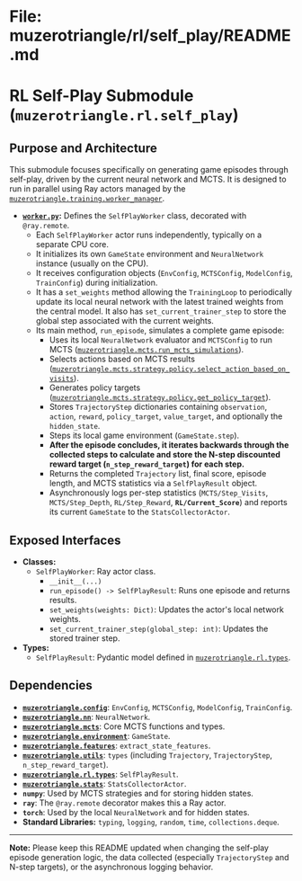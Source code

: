 # File: muzerotriangle/rl/self_play/README.md
# RL Self-Play Submodule (`muzerotriangle.rl.self_play`)

## Purpose and Architecture

This submodule focuses specifically on generating game episodes through self-play, driven by the current neural network and MCTS. It is designed to run in parallel using Ray actors managed by the [`muzerotriangle.training.worker_manager`](../../training/worker_manager.py).

-   **[`worker.py`](worker.py):** Defines the `SelfPlayWorker` class, decorated with `@ray.remote`.
    -   Each `SelfPlayWorker` actor runs independently, typically on a separate CPU core.
    -   It initializes its own `GameState` environment and `NeuralNetwork` instance (usually on the CPU).
    -   It receives configuration objects (`EnvConfig`, `MCTSConfig`, `ModelConfig`, `TrainConfig`) during initialization.
    -   It has a `set_weights` method allowing the `TrainingLoop` to periodically update its local neural network with the latest trained weights from the central model. It also has `set_current_trainer_step` to store the global step associated with the current weights.
    -   Its main method, `run_episode`, simulates a complete game episode:
        -   Uses its local `NeuralNetwork` evaluator and `MCTSConfig` to run MCTS ([`muzerotriangle.mcts.run_mcts_simulations`](../../mcts/core/search.py)).
        -   Selects actions based on MCTS results ([`muzerotriangle.mcts.strategy.policy.select_action_based_on_visits`](../../mcts/strategy/policy.py)).
        -   Generates policy targets ([`muzerotriangle.mcts.strategy.policy.get_policy_target`](../../mcts/strategy/policy.py)).
        -   Stores `TrajectoryStep` dictionaries containing `observation`, `action`, `reward`, `policy_target`, `value_target`, and optionally the `hidden_state`.
        -   Steps its local game environment (`GameState.step`).
        -   **After the episode concludes, it iterates backwards through the collected steps to calculate and store the N-step discounted reward target (`n_step_reward_target`) for each step.**
        -   Returns the completed `Trajectory` list, final score, episode length, and MCTS statistics via a `SelfPlayResult` object.
        -   Asynchronously logs per-step statistics (`MCTS/Step_Visits`, `MCTS/Step_Depth`, `RL/Step_Reward`, **`RL/Current_Score`**) and reports its current `GameState` to the `StatsCollectorActor`.

## Exposed Interfaces

-   **Classes:**
    -   `SelfPlayWorker`: Ray actor class.
        -   `__init__(...)`
        -   `run_episode() -> SelfPlayResult`: Runs one episode and returns results.
        -   `set_weights(weights: Dict)`: Updates the actor's local network weights.
        -   `set_current_trainer_step(global_step: int)`: Updates the stored trainer step.
-   **Types:**
    -   `SelfPlayResult`: Pydantic model defined in [`muzerotriangle.rl.types`](../types.py).

## Dependencies

-   **[`muzerotriangle.config`](../../config/README.md)**: `EnvConfig`, `MCTSConfig`, `ModelConfig`, `TrainConfig`.
-   **[`muzerotriangle.nn`](../../nn/README.md)**: `NeuralNetwork`.
-   **[`muzerotriangle.mcts`](../../mcts/README.md)**: Core MCTS functions and types.
-   **[`muzerotriangle.environment`](../../environment/README.md)**: `GameState`.
-   **[`muzerotriangle.features`](../../features/README.md)**: `extract_state_features`.
-   **[`muzerotriangle.utils`](../../utils/README.md)**: `types` (including `Trajectory`, `TrajectoryStep`, `n_step_reward_target`).
-   **[`muzerotriangle.rl.types`](../types.py)**: `SelfPlayResult`.
-   **[`muzerotriangle.stats`](../../stats/README.md)**: `StatsCollectorActor`.
-   **`numpy`**: Used by MCTS strategies and for storing hidden states.
-   **`ray`**: The `@ray.remote` decorator makes this a Ray actor.
-   **`torch`**: Used by the local `NeuralNetwork` and for hidden states.
-   **Standard Libraries:** `typing`, `logging`, `random`, `time`, `collections.deque`.

---

**Note:** Please keep this README updated when changing the self-play episode generation logic, the data collected (especially `TrajectoryStep` and N-step targets), or the asynchronous logging behavior.